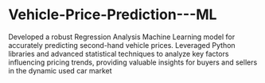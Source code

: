 # Vehicle-Price-Prediction---ML
Developed a robust Regression Analysis Machine Learning model for accurately predicting second-hand vehicle prices. Leveraged Python libraries and advanced statistical techniques to analyze key factors influencing pricing trends, providing valuable insights for buyers and sellers in the dynamic used car market
